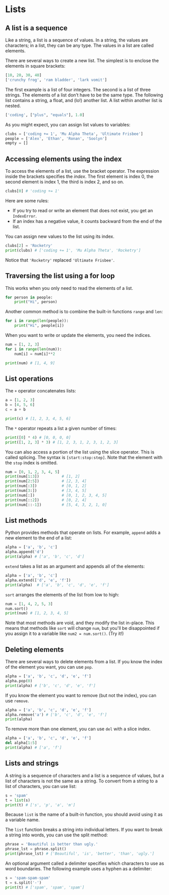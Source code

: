 # Lists
## A list is a sequence
Like a string, a list is a sequence of values. In a string, the values are characters; in a list, they can be any type. The values in a list are called elements.

There are several ways to create a new list. The simplest is to enclose the elements in square brackets:

```python
[10, 20, 30, 40]
['crunchy frog', 'ram bladder', 'lark vomit']
```

The first example is a list of four integers. The second is a list of three strings. The elements of a list don’t have to be the same type. The following list contains a string, a float, and (lo!) another list. A list within another list is nested.

```python
['coding', ["plus", "equals"], 1.0]
```

As you might expect, you can assign list values to variables:

```python
clubs = ['coding += 1', 'Mu Alpha Theta', 'Ultimate Frisbee']
people = ['Alex', 'Ethan', 'Ronan', 'Soolyn']
empty = []
```

## Accessing elements using the index
To access the elements of a list, use the bracket operator. The expression inside the brackets specifies the *index*. The first element is index 0, the second element is index 1, the third is index 2, and so on.

```python
clubs[0] # 'coding += 1'
```

Here are some rules:
- If you try to read or write an element that does not exist, you get an `IndexError`.
- If an index has a negative value, it counts backward from the end of the list.

You can assign new values to the list using its index.

```python
clubs[2] = 'Rocketry'
print(clubs) # ['coding += 1', 'Mu Alpha Theta', 'Rocketry']
```

Notice that `'Rocketry'` replaced `'Ultimate Frisbee'`.


## Traversing the list using a for loop

This works when you only need to read the elements of a list. 

```python
for person in people:
    print("Hi", person)
```

Another common method is to combine the built-in functions `range` and `len`:

```python
for i in range(len(people)):
    print("Hi", people[i])
```

When you want to write or update the elements, you need the indices. 

```python
num = [1, 2, 3]
for i in range(len(num)):
    num[i] = num[i]**2

print(num) # [1, 4, 9]
```

## List operations

The `+` operator concatenates lists:

```python
a = [1, 2, 3]
b = [4, 5, 6]
c = a + b

print(c) # [1, 2, 3, 4, 5, 6]
```

The `*` operator repeats a list a given number of times:

```python
print([0] * 4) # [0, 0, 0, 0]
print([1, 2, 3] * 3) # [1, 2, 3, 1, 2, 3, 1, 2, 3]
```

You can also access a portion of the list using the slice operator. This is called splicing. The syntax is `[start:stop:step]`. Note that the element with the `stop` index is omitted. 

```python
num = [0, 1, 2, 3, 4, 5]
print(num[1:3])          # [1, 2]
print(num[2:5])          # [2, 3, 4]
print(num[:3])           # [0, 1, 2]
print(num[3:])           # [3, 4, 5]
print(num[:])            # [0, 1, 2, 3, 4, 5]
print(num[::2])          # [0, 2, 4]
print(num[::-1])         # [5, 4, 3, 2, 1, 0]
```

## List methods

Python provides methods that operate on lists. For example, `append` adds a new element to the end of a list:

```python
alpha = ['a', 'b', 'c']
alpha.append('d')
print(alpha) # ['a', 'b', 'c', 'd']
```

`extend` takes a list as an argument and appends all of the elements:

```python
alpha = ['a', 'b', 'c']
alpha.extend(['d', 'e', 'f'])
print(alpha)  # ['a', 'b', 'c', 'd', 'e', 'f']
```

`sort` arranges the elements of the list from low to high:

```python
num = [1, 4, 2, 5, 3]
num.sort()
print(num) # [1, 2, 3, 4, 5]
```

Note that most methods are void, and they modify the list in-place. This means that methods like `sort` will change `num`, but you'll be disappointed if you assign it to a variable like `num2 = num.sort()`. (Try it!) 

## Deleting elements

There are several ways to delete elements from a list. If you know the index of the element you want, you can use `pop`. 

```python
alpha = ['a', 'b', 'c', 'd', 'e', 'f']
alpha.pop(0)
print(alpha) # ['b', 'c', 'd', 'e', 'f']
```

If you know the element you want to remove (but not the index), you can use `remove`. 

```python
alpha = ['a', 'b', 'c', 'd', 'e', 'f']
alpha.remove('a') # ['b', 'c', 'd', 'e', 'f']
print(alpha)
```

To remove more than one element, you can use `del` with a slice index.

```python
alpha = ['a', 'b', 'c', 'd', 'e', 'f']
del alpha[1:5]
print(alpha) # ['a', 'f']
```

## Lists and strings

A string is a sequence of characters and a list is a sequence of values, but a list of characters is not the same as a string. To convert from a string to a list of characters, you can use list:

```python
s = 'spam'
t = list(s)
print(t) # ['s', 'p', 'a', 'm']
```

Because `list` is the name of a built-in function, you should avoid using it as a variable name.

The `list` function breaks a string into individual letters. If you want to break a string into words, you can use the split method:

```python
phrase = 'Beautiful is better than ugly.'
phrase_lst = phrase.split()
print(phrase_lst) # ['Beautiful', 'is', 'better', 'than', 'ugly.']
```

An optional argument called a delimiter specifies which characters to use as word boundaries. The following example uses a hyphen as a delimiter:

```python
s = 'spam-spam-spam'
t = s.split('-')
print(t) # ['spam', 'spam', 'spam']
```